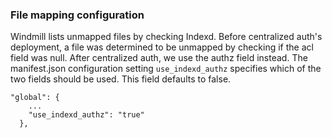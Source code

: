 ### File mapping configuration

Windmill lists unmapped files by checking Indexd. Before centralized auth's deployment, a file was determined to be
unmapped by checking if the acl field was null. After centralized auth, we use the authz field instead. The manifest.json
configuration setting `use_indexd_authz` specifies which of the two fields should be used. This field defaults to false.

```
"global": {
    ...
    "use_indexd_authz": "true"
  },
```
